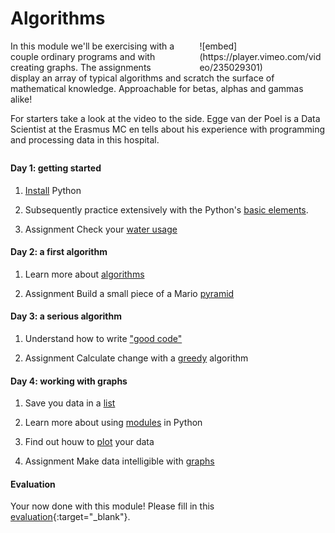 # Algorithms

<div style="width: 40%; float:right; margin-left: 2em;">
![embed](https://player.vimeo.com/video/235029301)
</div>

In this module we'll be exercising with a couple ordinary programs and with creating graphs. The assignments display an array of typical algorithms and scratch the surface of mathematical knowledge. Approachable for betas, alphas and gammas alike!

For starters take a look at the video to the side. Egge van der Poel is a Data Scientist at the Erasmus MC en tells about his experience with programming and processing data in this hospital. 

<p style="margin-top:2em;"></p>

#### Day 1: getting started

1. [Install](/reference/installation) Python

2. Subsequently practice extensively with the Python's [basic elements](/python/basics).

3. <span class="badge badge-primary">Assignment</span> Check your [water usage](/algorithms/water)

#### Day 2: a first algorithm

1. Learn more about [algorithms](/python/algorithms)

2. <span class="badge badge-primary">Assignment</span> Build a small piece of a Mario [pyramid](/algorithms/pyramid)

#### Day 3: a serious algorithm

1. Understand how to write ["good code"](/reference/styleguide)

2. <span class="badge badge-primary">Assignment</span> Calculate change with a  [greedy](/algorithms/greedy) algorithm

#### Day 4: working with graphs

1. Save you data in a [list](/python/lists)

2. Learn more about using [modules](/python/modules) in Python

3. Find out houw to [plot](/resources/plot) your data

4. <span class="badge badge-primary">Assignment</span> Make data intelligible with [graphs](/algorithms/graphs)

#### Evaluation

Your now done with this module! Please fill in this [evaluation](https://goo.gl/forms/OND0S4NQSsPeCkbv1){:target="_blank"}.
